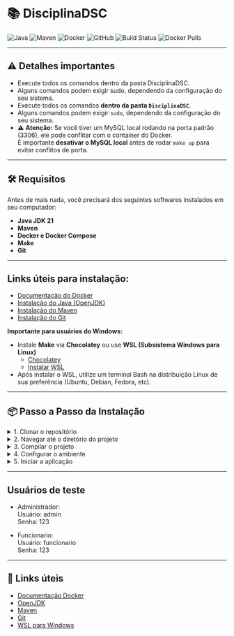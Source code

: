 # 📚 DisciplinaDSC

![Java](https://img.shields.io/badge/Java-21-blue)
![Maven](https://img.shields.io/badge/Maven-3.9-brightgreen)
![Docker](https://img.shields.io/badge/Docker-Compose-blue)
![GitHub](https://img.shields.io/badge/GitHub-Repo-black)
![Build Status](https://img.shields.io/github/actions/workflow/status/marianeoli/DisciplinaDSC/maven.yml?branch=main)
![Docker Pulls](https://img.shields.io/docker/pulls/marianeoli/disciplinedsc)

---

## ⚠️ Detalhes importantes

- Execute todos os comandos dentro da pasta DisciplinaDSC.
- Alguns comandos podem exigir sudo, dependendo da configuração do seu sistema.
- Execute todos os comandos **dentro da pasta `DisciplinaDSC`**.  
- Alguns comandos podem exigir `sudo`, dependendo da configuração do seu sistema.  
- ⚠️ **Atenção:** Se você tiver um MySQL local rodando na porta padrão (3306), ele pode conflitar com o container do Docker.  
  É importante **desativar o MySQL local** antes de rodar `make up` para evitar conflitos de porta.

---  

## 🛠 Requisitos

Antes de mais nada, você precisará dos seguintes softwares instalados em seu computador:

- **Java JDK 21**
- **Maven**
- **Docker e Docker Compose**
- **Make**
- **Git**

---

##  Links úteis para instalação:  
- [Documentação do Docker](https://docs.docker.com/get-docker/)  
- [Instalação do Java (OpenJDK)](https://openjdk.org/install/)  
- [Instalação do Maven](https://maven.apache.org/install.html)  
- [Instalação do Git](https://git-scm.com/book/en/v2/Getting-Started-Installing-Git)  

**Importante para usuários do Windows:**  
- Instale **Make** via **Chocolatey** ou use **WSL (Subsistema Windows para Linux)**  
  - [Chocolatey](https://chocolatey.org/)  
  - [Instalar WSL](https://learn.microsoft.com/pt-br/windows/wsl/install)  
- Após instalar o WSL, utilize um terminal Bash na distribuição Linux de sua preferência (Ubuntu, Debian, Fedora, etc).

---

## 📦 Passo a Passo da Instalação

<details>
<summary>1. Clonar o repositório</summary>
  
  - git clone https://github.com/marianeoli/DisciplinaDSC.git
</details> 

<details> 
<summary>
2. Navegar até o diretório do projeto
</summary>
  
  - cd DisciplinaDSC
</details> 

<details> 
<summary>
3. Compilar o projeto
</summary>
  
  - mvn compile<br>

  Isso baixa todas as dependências e compila o projeto.

</details> 
<details>
  
<summary>
  4. Configurar o ambiente
</summary>

- make up<br>
- make config-database<br>
  Sobe os containers necessários e configura o banco de dados.

</details> 
<details> 
<summary>
  5. Iniciar a aplicação
</summary>

- make start<br>
  Inicia a aplicação principal do sistema.

</details>

---

## Usuários de teste
- Administrador:<br>
    Usuário: admin<br>
    Senha: 123 <br>

- Funcionario:<br>
    Usuário: funcionario<br>
    Senha: 123
  
---

## 🔗 Links úteis

- [Documentação Docker](https://docs.docker.com/get-docker/)
- [OpenJDK](https://openjdk.org/install/)
- [Maven](https://maven.apache.org/install.html)
- [Git](https://git-scm.com/book/en/v2/Getting-Started-Installing-Git)
- [WSL para Windows](https://learn.microsoft.com/pt-br/windows/wsl/install)


